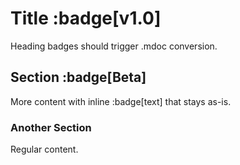 # Title :badge[v1.0]

Heading badges should trigger .mdoc conversion.

## Section :badge[Beta]

More content with inline :badge[text] that stays as-is.

### Another Section

Regular content.
